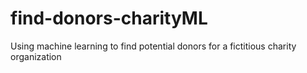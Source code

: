 # find-donors-charityML
Using machine learning to find potential donors for a fictitious charity organization
